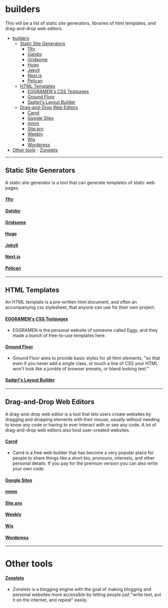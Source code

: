 # builders

This will be a list of static site generators, libraries of html templates, and drag-and-drop web editors.

- [builders](#builders)
  - [Static Site Generators](#static-site-generators)
      - [11ty](#11ty)
      - [Gatsby](#gatsby)
      - [Gridsome](#gridsome)
      - [Hugo](#hugo)
      - [Jekyll](#jekyll)
      - [Next.js](#nextjs)
      - [Pelican](#pelican)
  - [HTML Templates](#html-templates)
      - [EGGRAMEN's CSS Testpages](#eggramens-css-testpages)
      - [Ground Floor](#ground-floor)
      - [Sadgrl's Layout Builder](#sadgrls-layout-builder)
  - [Drag-and-Drop Web Editors](#drag-and-drop-web-editors)
      - [Carrd](#carrd)
      - [Google Sites](#google-sites)
      - [mmm](#mmm)
      - [Site.pro](#sitepro)
      - [Weebly](#weebly)
      - [Wix](#wix)
      - [Wordpress](#wordpress)
- [Other tools](#other-tools)
      - [Zonelets](#zonelets)


---

## Static Site Generators

A static site generator is a tool that can generate templates of static web pages.

#### [11ty](https://www.11ty.dev/)

#### [Gatsby](https://www.gatsbyjs.com/)

#### [Gridsome](https://gridsome.org/)

#### [Hugo](https://gohugo.io/)

#### [Jekyll](https://jekyllrb.com/)

#### [Next.js](https://nextjs.org/)

#### [Pelican](https://getpelican.com/)

---

## HTML Templates

An HTML template is a pre-written html document, and often an accompanying css stylesheet, that anyone can use for their own project.

#### [EGGRAMEN's CSS Testpages](https://eggramen.neocities.org/code/css_testpages)
- EGGRAMEN is the personal website of someone called Eggy, and they made a bunch of free-to-use templates here.

#### [Ground Floor](https://groundfloor.neocities.org/)
- Ground Floor aims to provide basic styles for all html elements, "so that even if you never add a single class, or touch a line of CSS your HTML won't look like a jumble of browser presets, or bland looking text."

#### [Sadgrl's Layout Builder](https://sadgrl.online/projects/layout-builder/)

---

## Drag-and-Drop Web Editors

A drag-and-drop web editor is a tool that lets users create websites by dragging and dropping elements with their mouse, usually without needing to know any code or having to ever interact with or see any code. A lot of drag-and-drop web editors also host user-created websites.

#### [Carrd](https://carrd.co/)
- Carrd is a free web builder that has become a very popular place for people to share things like a short bio, pronouns, interests, and other personal details. If you pay for the premium version you can also write your own code.

#### [Google Sites](https://sites.google.com/)

#### [mmm](https://build.mmm.page/)

#### [Site.pro](https://site.pro/Website-Builder/)

#### [Weebly](https://www.weebly.com/)

#### [Wix](https://www.wix.com/)

#### [Wordpress](https://wordpress.com/)

---

# Other tools

#### [Zonelets](https://zonelets.net/)
- Zonelets is a blogging engine with the goal of making blogging and personal websites more accessible by letting people just "write text, put it on the internet, and repeat" easily.